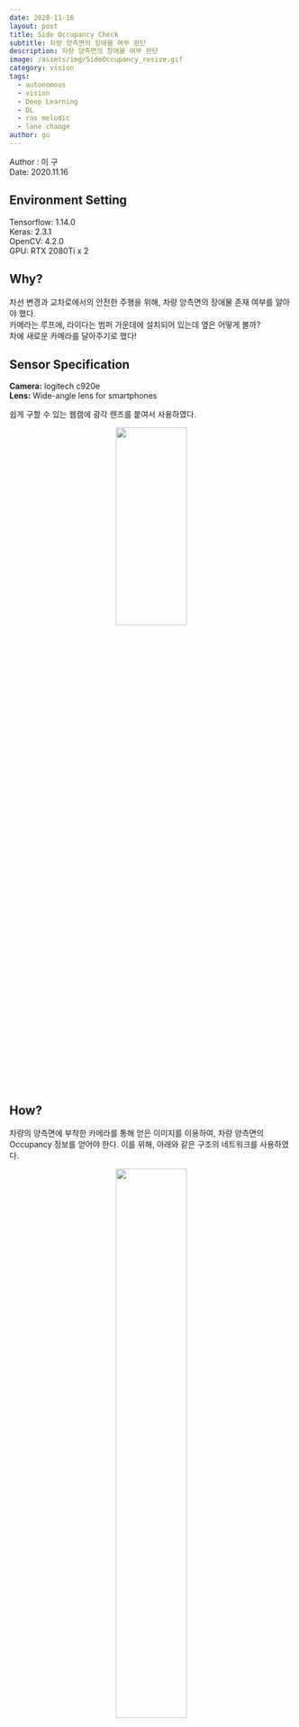 ```yaml
---
date: 2020-11-16
layout: post
title: Side Occupancy Check
subtitle: 차량 양측면의 장애물 여부 판단
description: 차량 양측면의 장애물 여부 판단
image: /assets/img/SideOccupancy_resize.gif
category: vision
tags:
  - autonomous
  - vision
  - Deep Learning
  - DL
  - ros melodic
  - lane change
author: gu
---
```

Author : 이  구 <br/>
Date: 2020.11.16

## Environment Setting
Tensorflow: 1.14.0   
Keras: 2.3.1   
OpenCV: 4.2.0   
GPU: RTX 2080Ti x 2   

## Why?
차선 변경과 교차로에서의 안전한 주행을 위해, 차량 양측면의 장애물 존재 여부를 알아야 했다.   
카메라는 루프에, 라이다는 범퍼 가운데에 설치되어 있는데 옆은 어떻게 볼까?   
차에 새로운 카메라를 달아주기로 했다!   

## Sensor Specification
**Camera:** logitech c920e   
**Lens:** Wide-angle lens for smartphones

쉽게 구할 수 있는 웹캠에 광각 렌즈를 붙여서 사용하였다.
<p align="center"><img src="https://user-images.githubusercontent.com/59161083/99421650-f54cdb80-2941-11eb-9b3c-71db246c64b9.jpg" width="50%" height="30%"></img></p>

## How?
차량의 양측면에 부착한 카메라를 통해 얻은 이미지를 이용하여, 차량 양측면의 Occupancy 정보를 얻어야 한다.
이를 위해, 아래와 같은 구조의 네트워크를 사용하였다.
<p align="center"><img src="https://user-images.githubusercontent.com/59161083/99424497-15ca6500-2945-11eb-81f5-c5f54d2d712f.PNG" width="50%" height="50%"></img></p>

이를 사용한 결과는 아래와 같다. 모델의 output이 0.5보다 크면 OPEN, 0.5보다 작으면 BLOCK
<p align="center"><img src="../assets/img/SideOccupancy_resize.gif" width="150%" height="150%"></img></p>

이제, 양측면 카메라의 이미지를 하나의 모델로 추론해보자.
가시성을 높이기 위해 OPEN인 경우 초록색, BLOCK인 경우 빨간색으로 표시하였다. 




